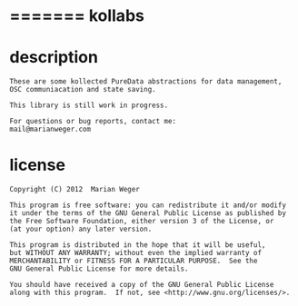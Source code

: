 =======
kollabs
=======

description
===========

    These are some kollected PureData abstractions for data management,
    OSC communiacation and state saving.
    
    This library is still work in progress.
    
    For questions or bug reports, contact me:
    mail@marianweger.com

license
=======

    Copyright (C) 2012  Marian Weger

    This program is free software: you can redistribute it and/or modify
    it under the terms of the GNU General Public License as published by
    the Free Software Foundation, either version 3 of the License, or
    (at your option) any later version.

    This program is distributed in the hope that it will be useful,
    but WITHOUT ANY WARRANTY; without even the implied warranty of
    MERCHANTABILITY or FITNESS FOR A PARTICULAR PURPOSE.  See the
    GNU General Public License for more details.

    You should have received a copy of the GNU General Public License
    along with this program.  If not, see <http://www.gnu.org/licenses/>.